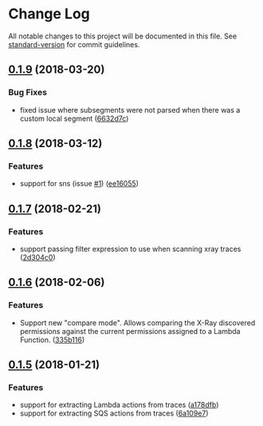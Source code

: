 # Change Log

All notable changes to this project will be documented in this file. See [standard-version](https://github.com/conventional-changelog/standard-version) for commit guidelines.

<a name="0.1.9"></a>
## [0.1.9](https://github.com/functionalone/aws-least-privilege/compare/v0.1.8...v0.1.9) (2018-03-20)


### Bug Fixes

* fixed issue where subsegments were not parsed when there was a custom local segment ([6632d7c](https://github.com/functionalone/aws-least-privilege/commit/6632d7c))



<a name="0.1.8"></a>
## [0.1.8](https://github.com/functionalone/aws-least-privilege/compare/v0.1.7...v0.1.8) (2018-03-12)


### Features

* support for sns (issue [#1](https://github.com/functionalone/aws-least-privilege/issues/1)) ([ee16055](https://github.com/functionalone/aws-least-privilege/commit/ee16055))



<a name="0.1.7"></a>
## [0.1.7](https://github.com/functionalone/aws-least-privilege/compare/v0.1.6...v0.1.7) (2018-02-21)


### Features

* support passing filter expression to use when scanning xray traces ([2d304c0](https://github.com/functionalone/aws-least-privilege/commit/2d304c0))



<a name="0.1.6"></a>
## [0.1.6](https://github.com/functionalone/aws-least-privilege/compare/v0.1.5...v0.1.6) (2018-02-06)


### Features

* Support new "compare mode". Allows comparing the X-Ray discovered permissions against the current permissions assigned to a Lambda Function. ([335b116](https://github.com/functionalone/aws-least-privilege/commit/335b116))



<a name="0.1.5"></a>
## [0.1.5](https://github.com/functionalone/aws-least-privilege/compare/v0.1.4...v0.1.5) (2018-01-21)


### Features

* support for extracting Lambda actions from traces ([a178dfb](https://github.com/functionalone/aws-least-privilege/commit/a178dfb))
* support for extracting SQS actions from traces ([6a109e7](https://github.com/functionalone/aws-least-privilege/commit/6a109e7))
